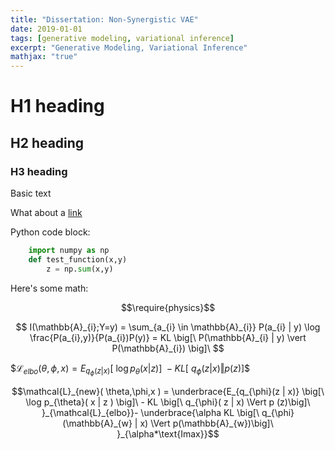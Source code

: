 ```yaml
---
title: "Dissertation: Non-Synergistic VAE"
date: 2019-01-01
tags: [generative modeling, variational inference]
excerpt: "Generative Modeling, Variational Inference"
mathjax: "true"
---
```


# H1 heading

## H2 heading

### H3 heading

Basic text

What about a [link](https://google.com)

Python code block:
```python
    import numpy as np
    def test_function(x,y)
        z = np.sum(x,y)

```

Here's some math:

$$\require{physics}$$

$$ I(\mathbb{A}_{i};Y=y) = \sum_{a_{i} \in \mathbb{A}_{i}} P(a_{i} | y) \log  \frac{P(a_{i},y)}{P(a_{i})P(y)} 
                  = KL \big[\ P(\mathbb{A}_{i} | y) \vert P(\mathbb{A}_{i}) \big]\ $$

$$\mathcal{L}_{elbo}(\theta,\phi,x) =  E_{q_{\phi}(z | x)} \big[\ \log p_{\theta}(x | z) \big]\ - KL \big[\ q_{\phi}(z | x) \Vert p(z) \big]\$$


$$\mathcal{L}_{new}( \theta,\phi,x ) =  \underbrace{E_{q_{\phi}(z | x)} \big[\ \log p_{\theta}( x | z ) \big]\ - KL \big[\ q_{\phi}( z | x) \Vert p (z)\big]\ }_{\mathcal{L}_{elbo}}- \underbrace{\alpha KL \big[\ q_{\phi}(\mathbb{A}_{w} | x) \Vert p(\mathbb{A}_{w})\big]\ }_{\alpha*\text{Imax}}$$

